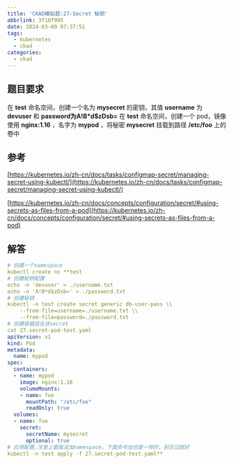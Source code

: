 ```yaml
---
title: 'CKAD模拟题:27-Secret 秘钥'
abbrlink: 3f10f995
date: 2024-03-09 07:37:51
tags:
  - kubernetes
  - ckad
categories:
  - ckad
---
```


## 题目要求

在 **test** 命名空间，创建一个名为 **mysecret** 的密钥，其值 **username** 为 **devuser** 和 **password为A!B*d$zDsb=** 在 **test** 命名空间，创建一个 pod，镜像使用 **nginx:1.16** ，名字为 **mypod** ，将秘密 **mysecret** 挂载到路径 **/etc/foo** 上的卷中

## 参考

[https://kubernetes.io/zh-cn/docs/tasks/configmap-secret/managing-secret-using-kubectl/](https://kubernetes.io/zh-cn/docs/tasks/configmap-secret/managing-secret-using-kubectl/)

[https://kubernetes.io/zh-cn/docs/concepts/configuration/secret/#using-secrets-as-files-from-a-pod](https://kubernetes.io/zh-cn/docs/concepts/configuration/secret/#using-secrets-as-files-from-a-pod)

## 解答

```yaml
# 创建一个namespace
kubectl create ns **test
# 创建秘钥配置
echo -n 'devuser' > ./username.txt
echo -n 'A!B*d$zDsb=' > ./password.txt
# 创建秘钥
kubectl -n test create secret generic db-user-pass \\
    --from-file=username=./username.txt \\
    --from-file=password=./password.txt
# 创建容器挂在该secret
cat 27.secret-pod-test.yaml
apiVersion: v1
kind: Pod
metadata:
  name: mypod
spec:
  containers:
  - name: mypod
    image: nginx:1.16
    volumeMounts:
    - name: foo
      mountPath: "/etc/foo"
      readOnly: true
  volumes:
  - name: foo
    secret:
      secretName: mysecret
      optional: true
# 应用配置,注意上面我没加namespace，下面命令加也是一样的，别忘记就好
kubectl -n test apply -f 27.secret-pod-test.yaml**
```
